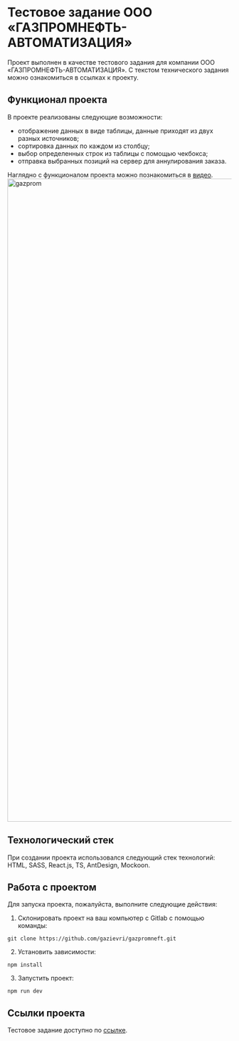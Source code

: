 # Тестовое задание ООО «ГАЗПРОМНЕФТЬ-АВТОМАТИЗАЦИЯ»
Проект выполнен в качестве тестового задания для компании ООО «ГАЗПРОМНЕФТЬ-АВТОМАТИЗАЦИЯ». 
С текстом технического задания можно ознакомиться в ссылках к проекту. 


## Функционал проекта
В проекте реализованы следующие возможности:
- отображение данных в виде таблицы, данные приходят из двух разных источников;
- сортировка данных по каждом из столбцу;
- выбор определенных строк из таблицы с помощью чекбокса;
- отправка выбранных позиций на сервер для аннулирования заказа.


Наглядно c функционалом проекта можно познакомиться в [видео](https://youtu.be/7vpv8tlAfKY).
<img width="1446" alt="gazprom" src="https://github.com/gazievri/gazpromneft/assets/96244317/835b1d14-203a-458b-b72e-fb64f36f0590">

## Технологический стек

При создании проекта использовался следующий стек технологий: HTML, SASS, React.js, TS, AntDesign, Mockoon.

## Работа с проектом

Для запуска проекта, пожалуйста, выполните следующие действия:

1. Склонировать проект на ваш компьютер с Gitlab с помощью команды:

```
git clone https://github.com/gazievri/gazpromneft.git
```

2. Установить зависимости:

```
npm install
```

3. Запустить проект:

```
npm run dev
```

## Ссылки проекта

Тестовое задание доступно по [ссылке](https://docs.google.com/document/d/1BCe2Ze4lg3JIc9A83Hh50hvFooVNU28ASZAsj-IbrUk/edit?usp=sharing).
